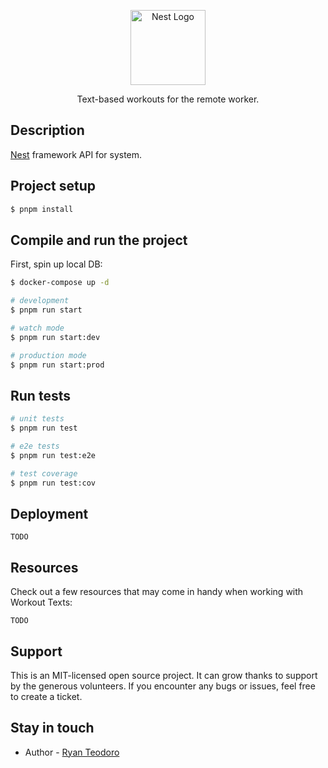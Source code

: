 <p align="center">
  <a href="http://nestjs.com/" target="blank"><img src="https://nestjs.com/img/logo-small.svg" width="120" alt="Nest Logo" /></a>
</p>

  <p align="center">Text-based workouts for the remote worker.</p>

## Description

[Nest](https://github.com/nestjs/nest) framework API for system.

## Project setup

```bash
$ pnpm install
```

## Compile and run the project

First, spin up local DB:

```bash
$ docker-compose up -d
```

```bash
# development
$ pnpm run start

# watch mode
$ pnpm run start:dev

# production mode
$ pnpm run start:prod
```

## Run tests

```bash
# unit tests
$ pnpm run test

# e2e tests
$ pnpm run test:e2e

# test coverage
$ pnpm run test:cov
```

## Deployment

`TODO`

## Resources

Check out a few resources that may come in handy when working with Workout Texts:

`TODO`

## Support

This is an MIT-licensed open source project. It can grow thanks to support by the generous volunteers. If you encounter any bugs or issues, feel free to create a ticket.

## Stay in touch

- Author - [Ryan Teodoro](https://ryanteodoro.com)
